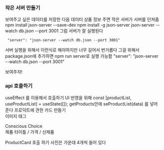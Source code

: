 ### 작은 서버 만들기
보여주고 싶은 데이터를 저장한 다음 데이터 상품 정보 주면 작은 서버가 서버를 던져줌
 npm install json-server --save-dev
 npm install -g json-server
 json-server --watch db.json --port 3001
그럼 서버가 잘 실행된다

     "server": "json-server --watch db.json --port 3001"
서버 실행을 위해서 이런식로 해야하지만 너무 길어서 번거롭다
그걸 위해서 package.json에 추가하면 npm run server로 실행 가능함
"server": "json-server --watch db.json --port 3001"

보여주자!

### api 호출하기
useEffect 를 이용해서 호출하기
UI 반영을 위해 const [productList, useProductList] = useState([]);
getProducts안에  seProductList(data) 를 넣어준다
프로덕트에 관한 카드 만들기  
이미지 태그
<div>Conscious Choice</div>
제품 타이틀 /  가격 / 신제품 

ProductCard 호출 하기
사진은 가운데 4개씩 들어 있다

